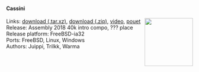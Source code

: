 #### Cassini
<a href="https://raw.githubusercontent.com/faemiyah/faemiyah-demoscene_2018-08_40k-intro_cassini/master/screenshot_large.png"><img src="https://raw.githubusercontent.com/faemiyah/faemiyah-demoscene_2018-08_40k-intro_cassini/master/screenshot_www.jpg" height="130em" align="right" /></a>
Links: [download (.tar.xz)](http://faemiyah.fi/data/cassini.tar.xz), [download (.zip)](http://faemiyah.fi/data/cassini.zip), [video](http://faemiyah.fi/data/cassini.mkv), [pouet](http://www.pouet.net/prod.php?which=77364)  
Release: Assembly 2018 40k intro compo, ??? place  
Release platform: FreeBSD-ia32  
Ports: FreeBSD, Linux, Windows  
Authors: Juippi, Trilkk, Warma
